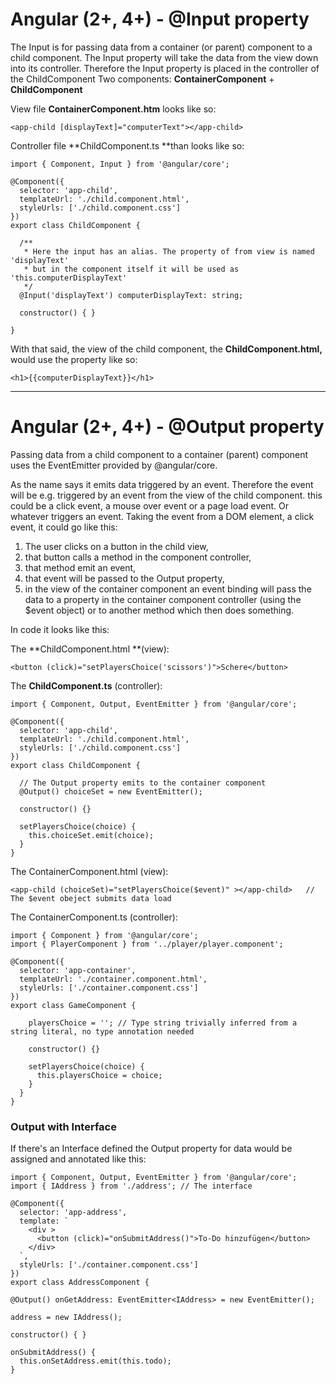 # Angular \(2+, 4+\) - @Input property

The Input is for passing data from a container \(or parent\) component to a child component. The Input property will take the data from the view down into its controller. Therefore the Input property is placed in the controller of the ChildComponent Two components: **ContainerComponent** + **ChildComponent**

View file **ContainerComponent.htm** looks like so:

```
<app-child [displayText]="computerText"></app-child>
```

Controller file **ChildComponent.ts **than looks like so:

```
import { Component, Input } from '@angular/core';

@Component({
  selector: 'app-child',
  templateUrl: './child.component.html',
  styleUrls: ['./child.component.css']
})
export class ChildComponent {

  /** 
   * Here the input has an alias. The property of from view is named 'displayText' 
   * but in the component itself it will be used as 'this.computerDisplayText'
   */
  @Input('displayText') computerDisplayText: string;

  constructor() { }

}
```

With that said, the view of the child component, the **ChildComponent.html,** would use the property like so:

```
<h1>{{computerDisplayText}}</h1>
```

---

# Angular \(2+, 4+\) - @Output property

Passing data from a child component to a container \(parent\) component uses the EventEmitter provided by @angular/core.

As the name says it emits data triggered by an event. Therefore the event will be e.g. triggered by an event from the view of the child component. this could be a click event, a mouse over event or a page load event. Or whatever triggers an event. Taking the event from a DOM element, a click event, it could go like this:

1. The user clicks on a button in the child view, 
2. that button calls a method in the component controller, 
3. that method emit an event, 
4. that event will be passed to the Output property, 
5. in the view of the container component an event binding will pass the data to a property in the container component controller \(using the $event object\) or to another method which then does something.

In code it looks like this:

The **ChildComponent.html **\(view\):

```
<button (click)="setPlayersChoice('scissors')">Schere</button>
```

The **ChildComponent.ts** \(controller\):

```
import { Component, Output, EventEmitter } from '@angular/core';

@Component({
  selector: 'app-child',
  templateUrl: './child.component.html',
  styleUrls: ['./child.component.css']
})
export class ChildComponent {

  // The Output property emits to the container component
  @Output() choiceSet = new EventEmitter();

  constructor() {}

  setPlayersChoice(choice) {
    this.choiceSet.emit(choice);
  }
}
```

The ContainerComponent.html \(view\):

```
<app-child (choiceSet)="setPlayersChoice($event)" ></app-child>   // The $event obeject submits data load
```

The ContainerComponent.ts \(controller\):

```
import { Component } from '@angular/core';
import { PlayerComponent } from '../player/player.component';

@Component({
  selector: 'app-container',
  templateUrl: './container.component.html',
  styleUrls: ['./container.component.css']
})
export class GameComponent {

    playersChoice = ''; // Type string trivially inferred from a string literal, no type annotation needed 

    constructor() {}

    setPlayersChoice(choice) {
      this.playersChoice = choice;
    }
  }  
}
```

### Output with Interface

If there's an Interface defined the Output property for data would be assigned and annotated like this:

    import { Component, Output, EventEmitter } from '@angular/core';
    import { IAddress } from './address'; // The interface

    @Component({
      selector: 'app-address',
      template: `
        <div >
          <button (click)="onSubmitAddress()">To-Do hinzufügen</button>
        </div>
      `,
      styleUrls: ['./container.component.css']
    })
    export class AddressComponent {

    @Output() onGetAddress: EventEmitter<IAddress> = new EventEmitter();

    address = new IAddress();

    constructor() { }

    onSubmitAddress() {
      this.onSetAddress.emit(this.todo);
    }



